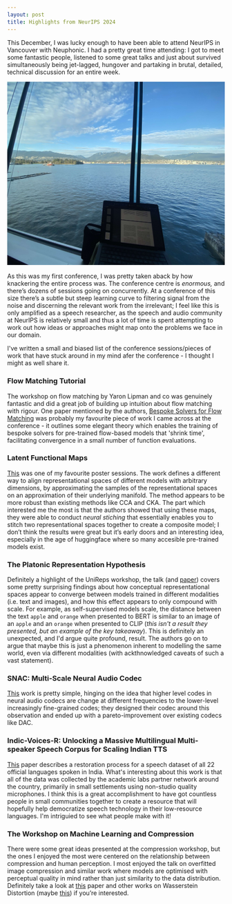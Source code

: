 ```yaml
---
layout: post
title: Highlights from NeurIPS 2024 
---
```


This December, I was lucky enough to have been able to attend NeurIPS in Vancouver with Neuphonic. I had a pretty great time attending: I got to meet some fantastic people, listened to some great talks and just about survived simultaneously being jet-lagged, hungover and partaking in brutal, detailed, technical discussion for an entire week.

<div style="text-align: center;">
  <img src="/assets/images/vancouver.jpg" alt="The view from the best seats in the conference centre." width="600">
</div>

As this was my first conference, I was pretty taken aback by how knackering the entire process was. The conference centre is *enormous,* and there’s dozens of sessions going on concurrently. At a conference of this size there’s a subtle but steep learning curve to filtering signal from the noise and discerning the relevant work from the irrelevant; I feel like this is only amplified as a speech researcher, as the speech and audio community at NeurIPS is relatively small and thus a lot of time is spent attempting to work out how ideas or approaches might map onto the problems we face in our domain. 

I've written a small and biased list of the conference sessions/pieces of work  that have stuck around in my mind afer the conference - I thought I might as well share it.


### Flow Matching Tutorial
The workshop on flow matching by Yaron Lipman and co was genuinely fantastic and did a great job of building up intuition about flow matching with rigour. One paper mentioned by the authors, [Bespoke Solvers for Flow Matching](https://arxiv.org/abs/2310.19075) was probably my favourite piece of work I came across at the conference - it outlines some elegant theory which enables the training of bespoke solvers for pre-trained flow-based models that 'shrink time', facilitating convergence in a small number of function evaluations.


### Latent Functional Maps
[This](https://arxiv.org/pdf/2406.14183) was one of my favourite poster sessions. The work defines a different way to align representational spaces of different models with arbitrary dimensions, by approximating the samples of the representational spaces on an approximation of their underlying manifold. The method appears to be more robust than existing methods like CCA and CKA. The part which interested me the most is that the authors showed that using these maps, they were able to conduct *neural stiching* that essentially enables you to stitch two representational spaces together to create a composite model; I don’t think the results were great but it’s early doors and an interesting idea, especially in the age of huggingface where so many accesible pre-trained models exist.


### The Platonic Representation Hypothesis
Definitely a highlight of the UniReps workshop, the talk (and [paper](https://arxiv.org/abs/2405.07987)) covers some pretty surprising findings about how conceptual representational spaces appear to converge between models trained in different modalities (i.e. text and images), and how this effect appears to only compound with scale. For example, as self-supervised models scale, the distance between the text `apple` and `orange` when presented to BERT is similar to an image of an `apple` and an `orange` when presented to CLIP (*this isn't a result they presented, but an example of the key takeaway*). This is definitely an unexpected, and I'd argue quite profound, result. The authors go on to argue that maybe this is just a phenomenon inherent to modelling the same world, even via different modalities (with ackthnowledged caveats of such a vast statement).
    

### SNAC: Multi-Scale Neural Audio Codec
[This](https://arxiv.org/pdf/2410.14411) work is pretty simple, hinging on the idea that higher level codes in neural audio codecs are change at different frequencies to the lower-level increasingly fine-grained codes; they designed their codec around this observation and ended up with a pareto-improvement over existing codecs like DAC.


### Indic-Voices-R: Unlocking a Massive Multilingual Multi-speaker Speech Corpus for Scaling Indian TTS
[This](https://arxiv.org/pdf/2409.05356) paper describes a restoration process for a speech dataset of all 22 official languages spoken in India. What's interesting about this work is that all of the data was collected by the academic labs partner network around the country, primarily in small settlements using non-studio quality microphones. I think this is a great accomplishment to have got countless people in small communities together to create a resource that will hopefully help democratize speech technology in their low-resource languages. I'm intriguied to see what people make with it!


### The Workshop on Machine Learning and Compression
There were some great ideas presented at the compression workshop, but the ones I enjoyed the most were centered on the relationship between compression and human perception. I most enjoyed the talk on overfitted image compression and similar work where models are optimised with perceptual quality in mind rather than just similarity to the data distribution. Definitely take a look at [this](https://arxiv.org/pdf/2412.00505) paper and other works on Wasserstein Distortion (maybe [this](https://arxiv.org/pdf/2310.03629)) if you’re interested.